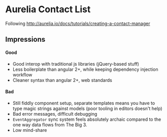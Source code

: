 # Aurelia Contact List

Following http://aurelia.io/docs/tutorials/creating-a-contact-manager

## Impressions

#### Good

* Good interop with traditional js libraries (jQuery-based stuff)
* Less boilerplate than angular 2+, while keeping dependency injection workflow
* Cleaner syntax than angular 2+, web standards

#### Bad

* Still fiddly component setup, separate templates means you have to type magic strings against models (poor tooling in editors doesn't help)
* Bad error messages, difficult debugging
* `EventAggregator` sync system feels absolutely archaic compared to the one way data flows from The Big 3.
* Low mind-share
